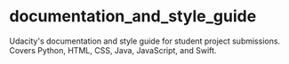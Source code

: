 # documentation_and_style_guide

Udacity's documentation and style guide for student project submissions. Covers Python, HTML, CSS, Java, JavaScript, and Swift. 
